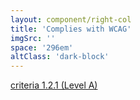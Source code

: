 ```yaml
---
layout: component/right-col
title: 'Complies with WCAG'
imgSrc: ''
space: '296em'
altClass: 'dark-block'
---
```


[criteria 1.2.1 (Level A)](#)
